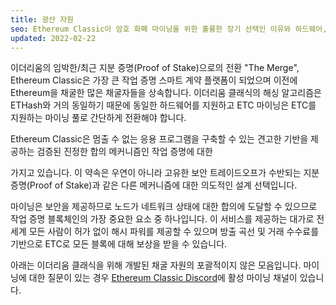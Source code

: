 ```yaml
---
title: 광산 자원
seo: Ethereum Classic이 암호 화폐 마이닝을 위한 훌륭한 장기 선택인 이유와 하드웨어, 소프트웨어 및 마이닝 풀을 포괄하는 리소스 모음입니다.
updated: 2022-02-22
---
```


이더리움의 임박한/최근 지분 증명(Proof of Stake)으로의 전환 "The Merge", Ethereum Classic은 가장 큰 작업 증명 스마트 계약 플랫폼이 되었으며 이전에 Ethereum을 채굴한 많은 채굴자들을 상속합니다. 이더리움 클래식의 해싱 알고리즘은 ETHash와 거의 동일하기 때문에 동일한 하드웨어를 지원하고 ETC 마이닝은 ETC를 지원하는 마이닝 풀로 간단하게 전환해야 합니다.

Ethereum Classic은 멈출 수 없는 응용 프로그램을 구축할 수 있는 견고한 기반을 제공하는 검증된 진정한 합의 메커니즘인 작업 증명에 대한</a>

가지고 있습니다. 이 약속은 우연이 아니라 고유한 보안 트레이드오프가 수반되는 지분 증명(Proof of Stake)과 같은 다른 메커니즘에 대한 의도적인 설계 선택입니다.</p> 

마이닝은 보안을 제공하므로 노드가 네트워크 상태에 대한 합의에 도달할 수 있으므로 작업 증명 블록체인의 가장 중요한 요소 중 하나입니다. 이 서비스를 제공하는 대가로 전 세계 모든 사람이 허가 없이 해시 파워를 제공할 수 있으며 방출 곡선 및 거래 수수료를 기반으로 ETC로 모든 블록에 대해 보상을 받을 수 있습니다.

아래는 이더리움 클래식을 위해 개발된 채굴 자원의 포괄적이지 않은 모음입니다. 마이닝에 대한 질문이 있는 경우 [Ethereum Classic Discord](/community/channels)에 활성 마이닝 채널이 있습니다.
